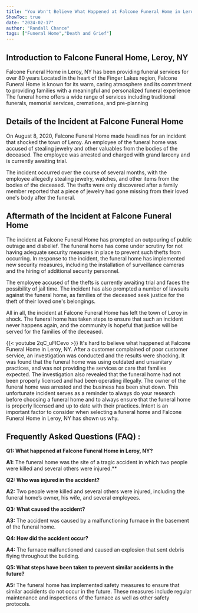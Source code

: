 ```yaml
---
title: "You Won't Believe What Happened at Falcone Funeral Home in Leroy, NY!"
ShowToc: true 
date: "2024-02-17"
author: "Randall Chance" 
tags: ["Funeral Home","Death and Grief"]
---
```

## Introduction to Falcone Funeral Home, Leroy, NY

Falcone Funeral Home in Leroy, NY has been providing funeral services for over 80 years Located in the heart of the Finger Lakes region, Falcone Funeral Home is known for its warm, caring atmosphere and its commitment to providing families with a meaningful and personalized funeral experience The funeral home offers a wide range of services including traditional funerals, memorial services, cremations, and pre-planning

## Details of the Incident at Falcone Funeral Home

On August 8, 2020, Falcone Funeral Home made headlines for an incident that shocked the town of Leroy. An employee of the funeral home was accused of stealing jewelry and other valuables from the bodies of the deceased. The employee was arrested and charged with grand larceny and is currently awaiting trial.

The incident occurred over the course of several months, with the employee allegedly stealing jewelry, watches, and other items from the bodies of the deceased. The thefts were only discovered after a family member reported that a piece of jewelry had gone missing from their loved one's body after the funeral.

## Aftermath of the Incident at Falcone Funeral Home

The incident at Falcone Funeral Home has prompted an outpouring of public outrage and disbelief. The funeral home has come under scrutiny for not having adequate security measures in place to prevent such thefts from occurring. In response to the incident, the funeral home has implemented new security measures, including the installation of surveillance cameras and the hiring of additional security personnel.

The employee accused of the thefts is currently awaiting trial and faces the possibility of jail time. The incident has also prompted a number of lawsuits against the funeral home, as families of the deceased seek justice for the theft of their loved one's belongings.

All in all, the incident at Falcone Funeral Home has left the town of Leroy in shock. The funeral home has taken steps to ensure that such an incident never happens again, and the community is hopeful that justice will be served for the families of the deceased.

{{< youtube 2qC_uFICevo >}} 
It's hard to believe what happened at Falcone Funeral Home in Leroy, NY. After a customer complained of poor customer service, an investigation was conducted and the results were shocking. It was found that the funeral home was using outdated and unsanitary practices, and was not providing the services or care that families expected. The investigation also revealed that the funeral home had not been properly licensed and had been operating illegally. The owner of the funeral home was arrested and the business has been shut down. This unfortunate incident serves as a reminder to always do your research before choosing a funeral home and to always ensure that the funeral home is properly licensed and up to date with their practices. Intent is an important factor to consider when selecting a funeral home and Falcone Funeral Home in Leroy, NY has shown us why.

## Frequently Asked Questions (FAQ) :
**Q1: What happened at Falcone Funeral Home in Leroy, NY?**

**A1:** The funeral home was the site of a tragic accident in which two people were killed and several others were injured.**

**Q2: Who was injured in the accident?**

**A2:** Two people were killed and several others were injured, including the funeral home’s owner, his wife, and several employees.

**Q3: What caused the accident?**

**A3:** The accident was caused by a malfunctioning furnace in the basement of the funeral home.

**Q4: How did the accident occur?**

**A4:** The furnace malfunctioned and caused an explosion that sent debris flying throughout the building.

**Q5: What steps have been taken to prevent similar accidents in the future?**

**A5:** The funeral home has implemented safety measures to ensure that similar accidents do not occur in the future. These measures include regular maintenance and inspections of the furnace as well as other safety protocols.



